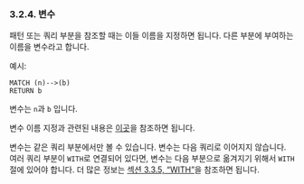 
### 3.2.4. 변수

패턴 또는 쿼리 부분을 참조할 때는 이들 이름을 지정하면 됩니다. 다른 부분에 부여하는 이름을 변수라고 합니다. 

예시:

```
MATCH (n)-->(b)
RETURN b
```

변수는 `n`과 `b` 입니다. 

변수 이름 지정과 관련된 내용은 [이곳](./naming.md)을 참조하면 됩니다. 

변수는 같은 쿼리 부분에서만 볼 수 있습니다. 변수는 다음 쿼리로 이어지지 않습니다. 여러 쿼리 부분이 ```WITH```로 연결되어 있다면, 변수는 다음 부분으로 옮겨지기 위해서 ```WITH``` 절에 있어야 합니다. 더 많은 정보는 [섹션 3.3.5, “WITH”](/cypher/clauses/with.md)을 참조하면 됩니다. 

